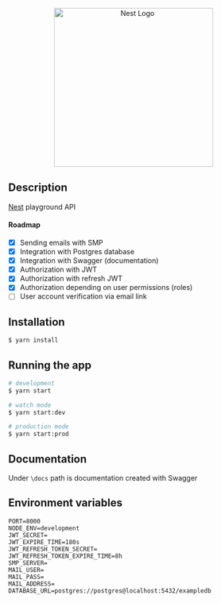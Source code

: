 <p align="center">
  <a href="http://nestjs.com/" target="blank"><img src="https://nestjs.com/img/logo_text.svg" width="320" alt="Nest Logo" /></a>
</p>

[circleci-image]: https://img.shields.io/circleci/build/github/nestjs/nest/master?token=abc123def456

## Description

[Nest](https://github.com/nestjs/nest) playground API

#### Roadmap
- [x] Sending emails with SMP
- [x] Integration with Postgres database
- [x] Integration with Swagger (documentation)
- [x] Authorization with JWT
- [x] Authorization with refresh JWT
- [x] Authorization depending on user permissions (roles) 
- [ ] User account verification via email link

## Installation

```bash
$ yarn install
```

## Running the app

```bash
# development
$ yarn start

# watch mode
$ yarn start:dev

# production mode
$ yarn start:prod
```
## Documentation

Under `\docs` path is documentation created with Swagger

## Environment variables 

```dotenv
PORT=8000
NODE_ENV=development
JWT_SECRET=
JWT_EXPIRE_TIME=180s
JWT_REFRESH_TOKEN_SECRET=
JWT_REFRESH_TOKEN_EXPIRE_TIME=8h
SMP_SERVER=
MAIL_USER=
MAIL_PASS=
MAIL_ADDRESS=
DATABASE_URL=postgres://postgres@localhost:5432/exampledb
```